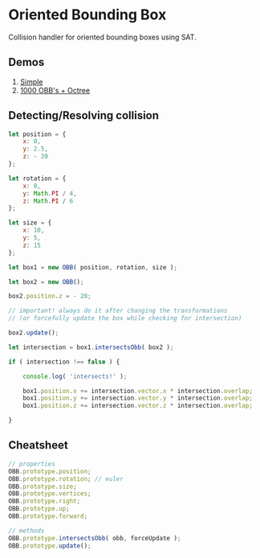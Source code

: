 # Oriented Bounding Box

Collision handler for oriented bounding boxes using SAT. 

## Demos

1. [Simple](https://bytezeroseven.github.io/OBB/example/simple.html)
2. [1000 OBB's + Octree](https://bytezeroseven.github.io/OBB/example/octree.html)

## Detecting/Resolving collision
```js
let position = {
	x: 0,
	y: 2.5,
	z: - 20
};

let rotation = {
	x: 0,
	y: Math.PI / 4,
	z: Math.PI / 6
};

let size = {
	x: 10,
	y: 5,
	z: 15
};

let box1 = new OBB( position, rotation, size );

let box2 = new OBB();

box2.position.z = - 20;

// important! always do it after changing the transformations 
// (or forcefully update the box while checking for intersection)

box2.update(); 

let intersection = box1.intersectsObb( box2 );

if ( intersection !== false ) {

	console.log( 'intersects!' );

	box1.position.x += intersection.vector.x * intersection.overlap;
	box1.position.y += intersection.vector.y * intersection.overlap;
	box1.position.z += intersection.vector.z * intersection.overlap;

}
```

## Cheatsheet

```js
// properties
OBB.prototype.position;
OBB.prototype.rotation; // euler
OBB.prototype.size;
OBB.prototype.vertices;
OBB.prototype.right;
OBB.prototype.up;
OBB.prototype.forward;

// methods
OBB.prototype.intersectsObb( obb, forceUpdate );
OBB.prototype.update();
```